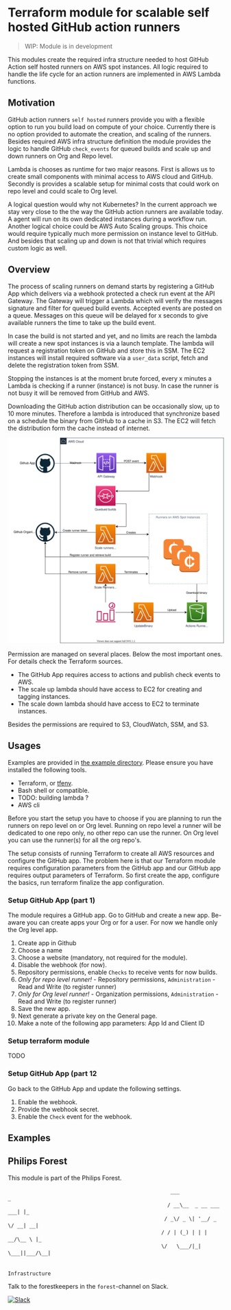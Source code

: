 # Terraform module for scalable self hosted GitHub action runners

> WIP: Module is in development

This modules create the required infra structure needed to host GitHub Action self hosted runners on AWS spot instances. All logic required to handle the life cycle for an action runners are implemented in AWS Lambda functions.

## Motivation

GitHub action runners `self hosted` runners provide you with a flexible option to run you build load on compute of your choice. Currently there is no option provided to automate the creation, and scaling of the runners. Besides required AWS infra structure definition the module provides the logic to handle GitHub `check_events` for queued builds and scale up and down runners on Org and Repo level.

Lambda is chooses as runtime for two major reasons. First is allows us to create small components with minimal access to AWS cloud and GitHub. Secondly is provides a scalable setup for minimal costs that could work on repo level and could scale to Org level.

A logical question would why not Kubernetes? In the current approach we stay very close to the the way the GitHub action runners are available today. A agent will run on its own dedicated instances during a workflow run. Another logical choice could be AWS Auto Scaling groups. This choice would require typically much more permission on instance level to GitHub. And besides that scaling up and down is not that trivial which requires custom logic as well.

## Overview

The process of scaling runners on demand starts by registering a GitHub App which delivers via a webhook protected a check run event at the API Gateway. The Gateway will trigger a Lambda which will verify the messages signature and filter for queued build events. Accepted events are posted on a queue. Messages on this queue will be delayed for x seconds to give available runners the time to take up the build event.

In case the build is not started and yet, and no limits are reach the lambda will create a new spot instances is via a launch template. The lambda will request a registration token on GitHub and store this in SSM. The EC2 instances will install required software via a `user_data` script, fetch and delete the registration token from SSM.

Stopping the instances is at the moment brute forced, every x minutes a Lambda is checking if a runner (instance) is not busy. In case the runner is not busy it will be removed from GitHub and AWS.

Downloading the GitHub action distribution can be occasionally slow, up to 10 more minutes. Therefore a lambda is introduced that synchronize based on a schedule the binary from GitHub to a cache in S3. The EC2 will fetch the distribution form the cache instead of internet.

![Architecture](docs/component-overview.svg)

Permission are managed on several places. Below the most important ones. For details check the Terraform sources.

- The GitHub App requires access to actions and publish check events to AWS.
- The scale up lambda should have access to EC2 for creating and tagging instances.
- The scale down lambda should have access to EC2 to terminate instances.

Besides the permissions are required to S3, CloudWatch, SSM, and S3.

## Usages

Examples are provided in [the example directory](examples/). Please ensure you have installed the following tools.

- Terraform, or [tfenv](https://github.com/tfutils/tfenv).
- Bash shell or compatible.
- TODO: building lambda ?
- AWS cli

Before you start the setup you have to choose if you are planning to run the runners on repo level on or Org level. Running on repo level a runner will be dedicated to one repo only, no other repo can use the runner. On Org level you can use the runner(s) for all the org repo's.

The setup consists of running Terraform to create all AWS resources and configure the GitHub app. The problem here is that our Terraform module requires configuration parameters from the GitHub app and our GitHub app requires output parameters of Terraform. So first create the app, configure the basics, run terraform finalize the app configuration.

### Setup GitHub App (part 1)

The module requires a GitHub app. Go to GitHub and create a new app. Be-aware you can create apps your Org or for a user. For now we handle only the Org level app.

1. Create app in Github
2. Choose a name
3. Choose a website (mandatory, not required for the module).
4. Disable the webhook (for now).
5. Repository permissions, enable `Checks` to receive vents for now builds.
6. _Only for repo level runner!_ - Repository permissions, `Administration` - Read and Write (to register runner)
7. _Only for Org level runner!_ - Organization permissions, `Administration` - Read and Write (to register runner)
8. Save the new app.
9. Next generate a private key on the General page.
10. Make a note of the following app parameters: App Id and Client ID

### Setup terraform module

TODO

### Setup GitHub App (part 12

Go back to the GitHub App and update the following settings.

1. Enable the webhook.
2. Provide the webhook secret.
3. Enable the `Check` event for the webhook.

## Examples

## Philips Forest

This module is part of the Philips Forest.

```
                                                     ___                   _
                                                    / __\__  _ __ ___  ___| |_
                                                   / _\/ _ \| '__/ _ \/ __| __|
                                                  / / | (_) | | |  __/\__ \ |_
                                                  \/   \___/|_|  \___||___/\__|

                                                                 Infrastructure
```

Talk to the forestkeepers in the `forest`-channel on Slack.

[![Slack](https://philips-software-slackin.now.sh/badge.svg)](https://philips-software-slackin.now.sh)

